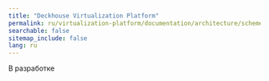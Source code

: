 ```yaml
---
title: "Deckhouse Virtualization Platform"
permalink: ru/virtualization-platform/documentation/architecture/scheme.html
searchable: false
sitemap_include: false
lang: ru
---
```


В разработке
